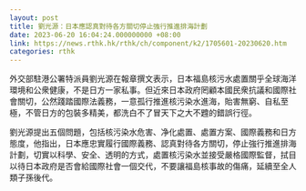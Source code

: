 ```yaml
---
layout: post
title: 劉光源：日本應認真對待各方關切停止強行推進排海計劃
date: 2023-06-20 16:04:24.000000000 +08:00
link: https://news.rthk.hk/rthk/ch/component/k2/1705601-20230620.htm
categories: rthk
---
```


外交部駐港公署特派員劉光源在報章撰文表示，日本福島核污水處置關乎全球海洋環境和公衆健康，不是日方一家私事。但近來日本政府罔顧本國民衆抗議和國際社會關切，公然踐踏國際法義務，一意孤行推進核污染水進海，貽害無窮、自私至極，不管日方的包裝多精美，都洗白不了冒天下之大不韙的錯誤行徑。

劉光源提出五個問題，包括核污染水危害、净化處置、處置方案、國際義務和日方態度，他指出，日本應忠實履行國際義務、認真對待各方關切，停止強行推進排海計劃，切實以科學、安全、透明的方式，處置核污染水並接受嚴格國際監督，拭目以待日本政府是否會給國際社會一個交代，不要讓福島核事故的傷痛，延續至全人類子孫後代。
